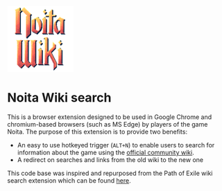 <img src="src/icons/icon_152.png"/>

# Noita Wiki search

This is a browser extension designed to be used in Google Chrome and chromium-based browsers (such as MS Edge) by players of the game Noita.
The purpose of this extension is to provide two benefits:

- An easy to use hotkeyed trigger (`ALT+N`) to enable users to search for information about the game using the [official community wiki](https://noita.wiki.gg/).
- A redirect on searches and links from the old wiki to the new one

This code base was inspired and repurposed from the Path of Exile wiki search extension which can be found [here](https://github.com/Project-Path-of-Exile-Wiki/poe-wiki-search).
